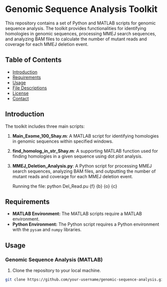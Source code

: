 # Genomic Sequence Analysis Toolkit

This repository contains a set of Python and MATLAB scripts for genomic sequence analysis. The toolkit provides functionalities for identifying homologies in genomic sequences, processing MMEJ search sequences, and analyzing BAM files to calculate the number of mutant reads and coverage for each MMEJ deletion event.

## Table of Contents

- [Introduction](#introduction)
- [Requirements](#requirements)
- [Usage](#usage)
- [File Descriptions](#file-descriptions)
- [License](#license)
- [Contact](#contact)

## Introduction

The toolkit includes three main scripts:

1. **Main_Exome_100_Shay.m**: A MATLAB script for identifying homologies in genomic sequences within specified windows.

2. **find_homolog_in_str_Shay.m**: A supporting MATLAB function used for finding homologies in a given sequence using dot plot analysis.

3. **MMEJ_Deletion_Analysis.py**: A Python script for processing MMEJ search sequences, analyzing BAM files, and outputting the number of mutant reads and coverage for each MMEJ deletion event.

   Running the file:  python Del_Read.pu {f} {b} {o} {c}

## Requirements

- **MATLAB Environment:** The MATLAB scripts require a MATLAB environment.
- **Python Environment:** The Python script requires a Python environment with the `pysam` and `numpy` libraries.

## Usage

### Genomic Sequence Analysis (MATLAB)

1. Clone the repository to your local machine.

```bash
git clone https://github.com/your-username/genomic-sequence-analysis.git

